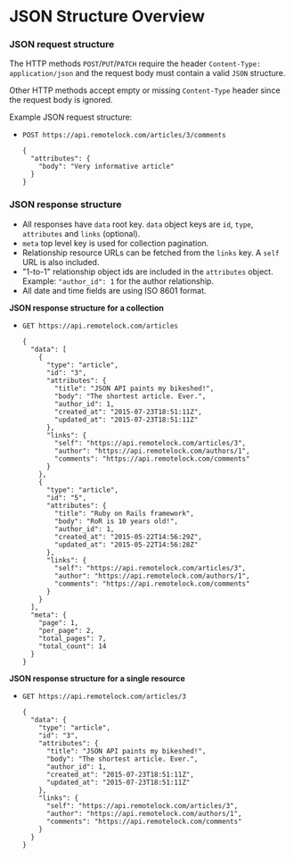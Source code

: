 # JSON Structure Overview

### JSON request structure

The HTTP methods `POST`/`PUT`/`PATCH` require the header `Content-Type: application/json`
and the request body must contain a valid `JSON` structure.

Other HTTP methods accept empty or missing `Content-Type` header since the request body
is ignored.

Example JSON request structure:

- `POST https://api.remotelock.com/articles/3/comments`

      {
        "attributes": {
          "body": "Very informative article"
        }
      }

### JSON response structure

- All responses have `data` root key. `data` object keys are `id`, `type`,
  `attributes` and `links` (optional).
- `meta` top level key is used for collection pagination.
- Relationship resource URLs can be fetched from the `links` key. A `self` URL
  is also included.
- "1-to-1" relationship object ids are included in the `attributes` object.
  Example: `"author_id": 1` for the author relationship.
- All date and time fields are using ISO 8601 format.

**JSON response structure for a collection**

- `GET https://api.remotelock.com/articles`

      {
        "data": [
          {
            "type": "article",
            "id": "3",
            "attributes": {
              "title": "JSON API paints my bikeshed!",
              "body": "The shortest article. Ever.",
              "author_id": 1,
              "created_at": "2015-07-23T18:51:11Z",
              "updated_at": "2015-07-23T18:51:11Z"
            },
            "links": {
              "self": "https://api.remotelock.com/articles/3",
              "author": "https://api.remotelock.com/authors/1",
              "comments": "https://api.remotelock.com/comments"
            }
          },
          {
            "type": "article",
            "id": "5",
            "attributes": {
              "title": "Ruby on Rails framework",
              "body": "RoR is 10 years old!",
              "author_id": 1,
              "created_at": "2015-05-22T14:56:29Z",
              "updated_at": "2015-05-22T14:56:28Z"
            },
            "links": {
              "self": "https://api.remotelock.com/articles/3",
              "author": "https://api.remotelock.com/authors/1",
              "comments": "https://api.remotelock.com/comments"
            }
          }
        ],
        "meta": {
          "page": 1,
          "per_page": 2,
          "total_pages": 7,
          "total_count": 14
        }
      }

**JSON response structure for a single resource**

- `GET https://api.remotelock.com/articles/3`

      {
        "data": {
          "type": "article",
          "id": "3",
          "attributes": {
            "title": "JSON API paints my bikeshed!",
            "body": "The shortest article. Ever.",
            "author_id": 1,
            "created_at": "2015-07-23T18:51:11Z",
            "updated_at": "2015-07-23T18:51:11Z"
          },
          "links": {
            "self": "https://api.remotelock.com/articles/3",
            "author": "https://api.remotelock.com/authors/1",
            "comments": "https://api.remotelock.com/comments"
          }
        }
      }
